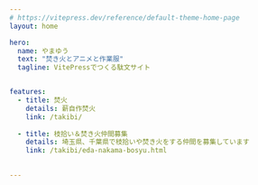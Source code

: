 ```yaml
---
# https://vitepress.dev/reference/default-theme-home-page
layout: home

hero:
  name: やまゆう
  text: "焚き火とアニメと作業服"
  tagline: VitePressでつくる駄文サイト


features:
  - title: 焚火
    details: 薪自作焚火
    link: /takibi/
    
  - title: 枝拾い＆焚き火仲間募集
    details: 埼玉県、千葉県で枝拾いや焚き火をする仲間を募集しています
    link: /takibi/eda-nakama-bosyu.html
  

---
```

